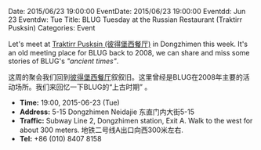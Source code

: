 Date: 2015/06/23 19:00:00
EventDate: 2015/06/23 19:00:00
Eventdd: Jun 23
Eventdw: Tue
Title: BLUG Tuesday at the Russian Restaurant (Traktirr Pusksin)
Categories: Event

Let's meet at [Traktirr Pusksin (彼得堡西餐厅)](http://www.thebeijinger.com/directory/traktirr-pushkin) in Dongzhimen this week. It's an old meeting place for BLUG back to 2008, we can share and miss some stories of BLUG's _"ancient times"_.

这周的聚会我们回到[彼得堡西餐厅](http://www.thebeijinger.com/directory/traktirr-pushkin)叙叙旧。这里曾经是BLUG在2008年主要的活动场所。我们来回忆一下BLUG的“上古时期” 。

* **Time:** 19:00, 2015-06-23 (Tue)
* **Address:** 5-15 Dongzhimen Neidajie 东直门内大街5-15
* **Traffic:** Subway Line 2, Dongzhimen station, Exit A. Walk to the west for about 300 meters. 地铁二号线A出口向西300米左右.
* **Tel:** +86 (010) 8407 8158
